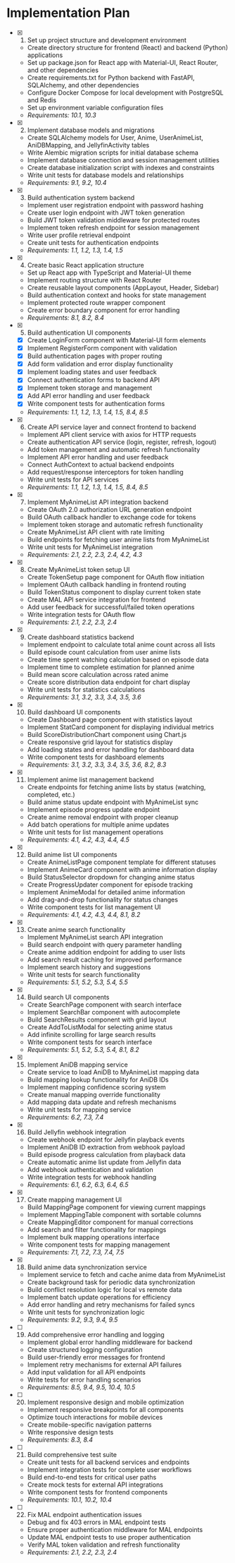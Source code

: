 # Implementation Plan

- [x] 1. Set up project structure and development environment





  - Create directory structure for frontend (React) and backend (Python) applications
  - Set up package.json for React app with Material-UI, React Router, and other dependencies
  - Create requirements.txt for Python backend with FastAPI, SQLAlchemy, and other dependencies
  - Configure Docker Compose for local development with PostgreSQL and Redis
  - Set up environment variable configuration files
  - _Requirements: 10.1, 10.3_

- [x] 2. Implement database models and migrations





  - Create SQLAlchemy models for User, Anime, UserAnimeList, AniDBMapping, and JellyfinActivity tables
  - Write Alembic migration scripts for initial database schema
  - Implement database connection and session management utilities
  - Create database initialization script with indexes and constraints
  - Write unit tests for database models and relationships
  - _Requirements: 9.1, 9.2, 10.4_

- [x] 3. Build authentication system backend











  - Implement user registration endpoint with password hashing
  - Create user login endpoint with JWT token generation
  - Build JWT token validation middleware for protected routes
  - Implement token refresh endpoint for session management
  - Write user profile retrieval endpoint
  - Create unit tests for authentication endpoints
  - _Requirements: 1.1, 1.2, 1.3, 1.4, 1.5_

- [x] 4. Create basic React application structure





  - Set up React app with TypeScript and Material-UI theme
  - Implement routing structure with React Router
  - Create reusable layout components (AppLayout, Header, Sidebar)
  - Build authentication context and hooks for state management
  - Implement protected route wrapper component
  - Create error boundary component for error handling
  - _Requirements: 8.1, 8.2, 8.4_

- [x] 5. Build authentication UI components



  - [x] Create LoginForm component with Material-UI form elements
  - [x] Implement RegisterForm component with validation
  - [x] Build authentication pages with proper routing
  - [x] Add form validation and error display functionality
  - [x] Implement loading states and user feedback
  - [x] Connect authentication forms to backend API
  - [x] Implement token storage and management
  - [x] Add API error handling and user feedback
  - [x] Write component tests for authentication forms
  - _Requirements: 1.1, 1.2, 1.3, 1.4, 1.5, 8.4, 8.5_

- [x] 6. Create API service layer and connect frontend to backend





  - Implement API client service with axios for HTTP requests
  - Create authentication API service (login, register, refresh, logout)
  - Add token management and automatic refresh functionality
  - Implement API error handling and user feedback
  - Connect AuthContext to actual backend endpoints
  - Add request/response interceptors for token handling
  - Write unit tests for API services
  - _Requirements: 1.1, 1.2, 1.3, 1.4, 1.5, 8.4, 8.5_

- [x] 7. Implement MyAnimeList API integration backend





  - Create OAuth 2.0 authorization URL generation endpoint
  - Build OAuth callback handler to exchange code for tokens
  - Implement token storage and automatic refresh functionality
  - Create MyAnimeList API client with rate limiting
  - Build endpoints for fetching user anime lists from MyAnimeList
  - Write unit tests for MyAnimeList integration
  - _Requirements: 2.1, 2.2, 2.3, 2.4, 4.2, 4.3_

- [x] 8. Create MyAnimeList token setup UI





  - Create TokenSetup page component for OAuth flow initiation
  - Implement OAuth callback handling in frontend routing
  - Build TokenStatus component to display current token state
  - Create MAL API service integration for frontend
  - Add user feedback for successful/failed token operations
  - Write integration tests for OAuth flow
  - _Requirements: 2.1, 2.2, 2.3, 2.4_

- [x] 9. Create dashboard statistics backend





  - Implement endpoint to calculate total anime count across all lists
  - Build episode count calculation from user anime lists
  - Create time spent watching calculation based on episode data
  - Implement time to complete estimation for planned anime
  - Build mean score calculation across rated anime
  - Create score distribution data endpoint for chart display
  - Write unit tests for statistics calculations
  - _Requirements: 3.1, 3.2, 3.3, 3.4, 3.5, 3.6_

- [x] 10. Build dashboard UI components












  - Create Dashboard page component with statistics layout
  - Implement StatCard component for displaying individual metrics
  - Build ScoreDistributionChart component using Chart.js
  - Create responsive grid layout for statistics display
  - Add loading states and error handling for dashboard data
  - Write component tests for dashboard elements
  - _Requirements: 3.1, 3.2, 3.3, 3.4, 3.5, 3.6, 8.2, 8.3_

- [x] 11. Implement anime list management backend





  - Create endpoints for fetching anime lists by status (watching, completed, etc.)
  - Build anime status update endpoint with MyAnimeList sync
  - Implement episode progress update endpoint
  - Create anime removal endpoint with proper cleanup
  - Add batch operations for multiple anime updates
  - Write unit tests for list management operations
  - _Requirements: 4.1, 4.2, 4.3, 4.4, 4.5_

- [x] 12. Build anime list UI components








  - Create AnimeListPage component template for different statuses
  - Implement AnimeCard component with anime information display
  - Build StatusSelector dropdown for changing anime status
  - Create ProgressUpdater component for episode tracking
  - Implement AnimeModal for detailed anime information
  - Add drag-and-drop functionality for status changes
  - Write component tests for list management UI
  - _Requirements: 4.1, 4.2, 4.3, 4.4, 8.1, 8.2_

- [x] 13. Create anime search functionality






  - Implement MyAnimeList search API integration
  - Build search endpoint with query parameter handling
  - Create anime addition endpoint for adding to user lists
  - Add search result caching for improved performance
  - Implement search history and suggestions
  - Write unit tests for search functionality
  - _Requirements: 5.1, 5.2, 5.3, 5.4, 5.5_

- [x] 14. Build search UI components





  - Create SearchPage component with search interface
  - Implement SearchBar component with autocomplete
  - Build SearchResults component with grid layout
  - Create AddToListModal for selecting anime status
  - Add infinite scrolling for large search results
  - Write component tests for search interface
  - _Requirements: 5.1, 5.2, 5.3, 5.4, 8.1, 8.2_

- [x] 15. Implement AniDB mapping service





  - Create service to load AniDB to MyAnimeList mapping data
  - Build mapping lookup functionality for AniDB IDs
  - Implement mapping confidence scoring system
  - Create manual mapping override functionality
  - Add mapping data update and refresh mechanisms
  - Write unit tests for mapping service
  - _Requirements: 6.2, 7.3, 7.4_

- [x] 16. Build Jellyfin webhook integration










  - Create webhook endpoint for Jellyfin playback events
  - Implement AniDB ID extraction from webhook payload
  - Build episode progress calculation from playback data
  - Create automatic anime list update from Jellyfin data
  - Add webhook authentication and validation
  - Write integration tests for webhook handling
  - _Requirements: 6.1, 6.2, 6.3, 6.4, 6.5_

- [x] 17. Create mapping management UI





  - Build MappingPage component for viewing current mappings
  - Implement MappingTable component with sortable columns
  - Create MappingEditor component for manual corrections
  - Add search and filter functionality for mappings
  - Implement bulk mapping operations interface
  - Write component tests for mapping management
  - _Requirements: 7.1, 7.2, 7.3, 7.4, 7.5_

- [x] 18. Build anime data synchronization service





  - Implement service to fetch and cache anime data from MyAnimeList
  - Create background task for periodic data synchronization
  - Build conflict resolution logic for local vs remote data
  - Implement batch update operations for efficiency
  - Add error handling and retry mechanisms for failed syncs
  - Write unit tests for synchronization logic
  - _Requirements: 9.2, 9.3, 9.4, 9.5_

- [ ] 19. Add comprehensive error handling and logging
  - Implement global error handling middleware for backend
  - Create structured logging configuration
  - Build user-friendly error messages for frontend
  - Implement retry mechanisms for external API failures
  - Add input validation for all API endpoints
  - Write tests for error handling scenarios
  - _Requirements: 8.5, 9.4, 9.5, 10.4, 10.5_

- [ ] 20. Implement responsive design and mobile optimization
  - Implement responsive breakpoints for all components
  - Optimize touch interactions for mobile devices
  - Create mobile-specific navigation patterns
  - Write responsive design tests
  - _Requirements: 8.3, 8.4_

- [ ] 21. Build comprehensive test suite
  - Create unit tests for all backend services and endpoints
  - Implement integration tests for complete user workflows
  - Build end-to-end tests for critical user paths
  - Create mock tests for external API integrations
  - Write component tests for frontend components
  - _Requirements: 10.1, 10.2, 10.4_

- [ ] 22. Fix MAL endpoint authentication issues
  - Debug and fix 403 errors in MAL endpoint tests
  - Ensure proper authentication middleware for MAL endpoints
  - Update MAL endpoint tests to use proper authentication
  - Verify MAL token validation and refresh functionality
  - _Requirements: 2.1, 2.2, 2.3, 2.4_
